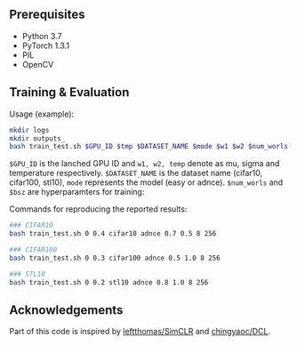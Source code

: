 
## Prerequisites
- Python 3.7 
- PyTorch 1.3.1
- PIL
- OpenCV

## Training & Evaluation
Usage (example):
```bash
mkdir logs
mkdir outputs_
bash train_test.sh $GPU_ID $tmp $DATASET_NAME $mode $w1 $w2 $num_worls $bsz
```

```$GPU_ID``` is the lanched GPU ID and ```w1, w2, temp``` denote as mu, sigma and temperature respectively. ```$DATASET_NAME``` is the dataset name (cifar10, cifar100, stl10),  ```mode``` represents the model (easy or adnce). ```$num_worls``` and ```$bsz``` are hyperparamters for training:

Commands for reproducing the reported results:

```bash
### CIFAR10
bash train_test.sh 0 0.4 cifar10 adnce 0.7 0.5 8 256

### CIFAR100
bash train_test.sh 0 0.3 cifar100 adnce 0.5 1.0 8 256

### STL10
bash train_test.sh 0 0.2 stl10 adnce 0.8 1.0 8 256

```

## Acknowledgements

Part of this code is inspired by [leftthomas/SimCLR](https://github.com/leftthomas/SimCLR) and [chingyaoc/DCL](https://github.com/chingyaoc/DCL).
